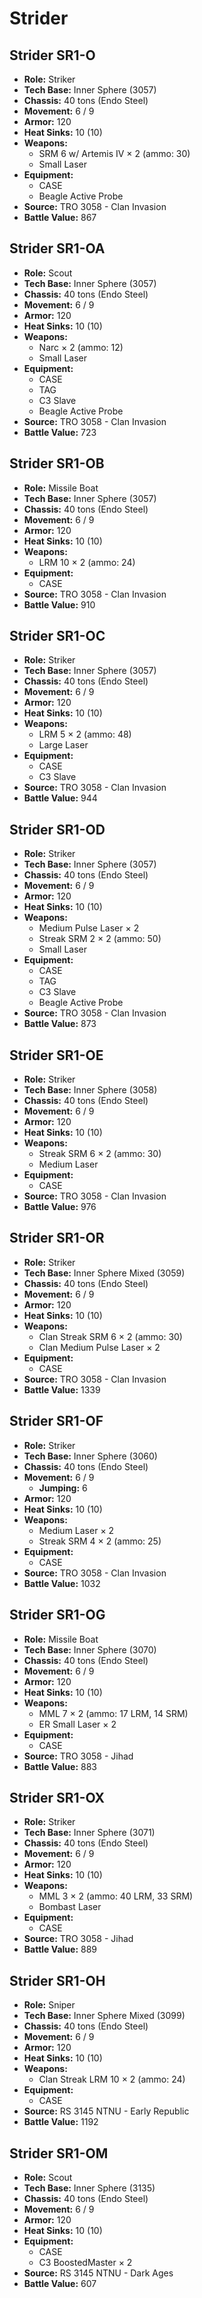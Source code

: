 # Strider
## Strider SR1-O
- **Role:** Striker
- **Tech Base:** Inner Sphere (3057)
- **Chassis:** 40 tons (Endo Steel)
- **Movement:** 6 / 9
- **Armor:** 120
- **Heat Sinks:** 10 (10)
- **Weapons:**
  - SRM 6 w/ Artemis IV × 2 (ammo: 30)
  - Small Laser
- **Equipment:**
  - CASE
  - Beagle Active Probe
- **Source:** TRO 3058 - Clan Invasion
- **Battle Value:** 867

## Strider SR1-OA
- **Role:** Scout
- **Tech Base:** Inner Sphere (3057)
- **Chassis:** 40 tons (Endo Steel)
- **Movement:** 6 / 9
- **Armor:** 120
- **Heat Sinks:** 10 (10)
- **Weapons:**
  - Narc × 2 (ammo: 12)
  - Small Laser
- **Equipment:**
  - CASE
  - TAG
  - C3 Slave
  - Beagle Active Probe
- **Source:** TRO 3058 - Clan Invasion
- **Battle Value:** 723

## Strider SR1-OB
- **Role:** Missile Boat
- **Tech Base:** Inner Sphere (3057)
- **Chassis:** 40 tons (Endo Steel)
- **Movement:** 6 / 9
- **Armor:** 120
- **Heat Sinks:** 10 (10)
- **Weapons:**
  - LRM 10 × 2 (ammo: 24)
- **Equipment:**
  - CASE
- **Source:** TRO 3058 - Clan Invasion
- **Battle Value:** 910

## Strider SR1-OC
- **Role:** Striker
- **Tech Base:** Inner Sphere (3057)
- **Chassis:** 40 tons (Endo Steel)
- **Movement:** 6 / 9
- **Armor:** 120
- **Heat Sinks:** 10 (10)
- **Weapons:**
  - LRM 5 × 2 (ammo: 48)
  - Large Laser
- **Equipment:**
  - CASE
  - C3 Slave
- **Source:** TRO 3058 - Clan Invasion
- **Battle Value:** 944

## Strider SR1-OD
- **Role:** Striker
- **Tech Base:** Inner Sphere (3057)
- **Chassis:** 40 tons (Endo Steel)
- **Movement:** 6 / 9
- **Armor:** 120
- **Heat Sinks:** 10 (10)
- **Weapons:**
  - Medium Pulse Laser × 2
  - Streak SRM 2 × 2 (ammo: 50)
  - Small Laser
- **Equipment:**
  - CASE
  - TAG
  - C3 Slave
  - Beagle Active Probe
- **Source:** TRO 3058 - Clan Invasion
- **Battle Value:** 873

## Strider SR1-OE
- **Role:** Striker
- **Tech Base:** Inner Sphere (3058)
- **Chassis:** 40 tons (Endo Steel)
- **Movement:** 6 / 9
- **Armor:** 120
- **Heat Sinks:** 10 (10)
- **Weapons:**
  - Streak SRM 6 × 2 (ammo: 30)
  - Medium Laser
- **Equipment:**
  - CASE
- **Source:** TRO 3058 - Clan Invasion
- **Battle Value:** 976

## Strider SR1-OR
- **Role:** Striker
- **Tech Base:** Inner Sphere Mixed (3059)
- **Chassis:** 40 tons (Endo Steel)
- **Movement:** 6 / 9
- **Armor:** 120
- **Heat Sinks:** 10 (10)
- **Weapons:**
  - Clan Streak SRM 6 × 2 (ammo: 30)
  - Clan Medium Pulse Laser × 2
- **Equipment:**
  - CASE
- **Source:** TRO 3058 - Clan Invasion
- **Battle Value:** 1339

## Strider SR1-OF
- **Role:** Striker
- **Tech Base:** Inner Sphere (3060)
- **Chassis:** 40 tons (Endo Steel)
- **Movement:** 6 / 9
  - **Jumping:** 6
- **Armor:** 120
- **Heat Sinks:** 10 (10)
- **Weapons:**
  - Medium Laser × 2
  - Streak SRM 4 × 2 (ammo: 25)
- **Equipment:**
  - CASE
- **Source:** TRO 3058 - Clan Invasion
- **Battle Value:** 1032

## Strider SR1-OG
- **Role:** Missile Boat
- **Tech Base:** Inner Sphere (3070)
- **Chassis:** 40 tons (Endo Steel)
- **Movement:** 6 / 9
- **Armor:** 120
- **Heat Sinks:** 10 (10)
- **Weapons:**
  - MML 7 × 2 (ammo: 17 LRM, 14 SRM)
  - ER Small Laser × 2
- **Equipment:**
  - CASE
- **Source:** TRO 3058 - Jihad
- **Battle Value:** 883

## Strider SR1-OX
- **Role:** Striker
- **Tech Base:** Inner Sphere (3071)
- **Chassis:** 40 tons (Endo Steel)
- **Movement:** 6 / 9
- **Armor:** 120
- **Heat Sinks:** 10 (10)
- **Weapons:**
  - MML 3 × 2 (ammo: 40 LRM, 33 SRM)
  - Bombast Laser
- **Equipment:**
  - CASE
- **Source:** TRO 3058 - Jihad
- **Battle Value:** 889

## Strider SR1-OH
- **Role:** Sniper
- **Tech Base:** Inner Sphere Mixed (3099)
- **Chassis:** 40 tons (Endo Steel)
- **Movement:** 6 / 9
- **Armor:** 120
- **Heat Sinks:** 10 (10)
- **Weapons:**
  - Clan Streak LRM 10 × 2 (ammo: 24)
- **Equipment:**
  - CASE
- **Source:** RS 3145 NTNU - Early Republic
- **Battle Value:** 1192

## Strider SR1-OM
- **Role:** Scout
- **Tech Base:** Inner Sphere (3135)
- **Chassis:** 40 tons (Endo Steel)
- **Movement:** 6 / 9
- **Armor:** 120
- **Heat Sinks:** 10 (10)
- **Equipment:**
  - CASE
  - C3 BoostedMaster × 2
- **Source:** RS 3145 NTNU - Dark Ages
- **Battle Value:** 607

